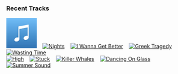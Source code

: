 ### Recent Tracks
[<img src='https://github.com/atfinke/atfinke/blob/master/placeholder.jpeg?raw=true' width='16%' height='16%' alt='Level Of Concern'>](https://www.last.fm/music/twenty%2bone%2bpilots/_/level%2bof%2bconcern)&nbsp;&nbsp;&nbsp;&nbsp;[<img src='https://lastfm.freetls.fastly.net/i/u/300x300/f5675dd7d2923150b0a40f5532218ecf.png' width='16%' height='16%' alt='Nights'>](https://www.last.fm/music/neon%2btrees/_/nights)&nbsp;&nbsp;&nbsp;&nbsp;[<img src='https://lastfm.freetls.fastly.net/i/u/300x300/eaea26139233c24c5942d78bd1ef4136.png' width='16%' height='16%' alt='I Wanna Get Better'>](https://www.last.fm/music/bleachers/_/i%2bwanna%2bget%2bbetter)&nbsp;&nbsp;&nbsp;&nbsp;[<img src='https://lastfm.freetls.fastly.net/i/u/300x300/bbd57b4f204e90e9b11145fc2cc56dd9.png' width='16%' height='16%' alt='Greek Tragedy'>](https://www.last.fm/music/the%2bwombats/_/greek%2btragedy)&nbsp;&nbsp;&nbsp;&nbsp;[<img src='https://lastfm.freetls.fastly.net/i/u/300x300/b67058218ccb7428bf47a1ec9674dae4.png' width='16%' height='16%' alt='Wasting Time'>](https://www.last.fm/music/the%2bmowgli%2527s/_/wasting%2btime)&nbsp;&nbsp;&nbsp;&nbsp;<br>[<img src='https://lastfm.freetls.fastly.net/i/u/300x300/7de67e709caf4781c75b50302c9c850e.png' width='16%' height='16%' alt='High'>](https://www.last.fm/music/young%2brising%2bsons/_/high)&nbsp;&nbsp;&nbsp;&nbsp;[<img src='https://lastfm.freetls.fastly.net/i/u/300x300/7c72d0b1ba68583fbf8ce1c7cb225375.png' width='16%' height='16%' alt='Stuck'>](https://www.last.fm/music/the%2baces/_/stuck)&nbsp;&nbsp;&nbsp;&nbsp;[<img src='https://lastfm.freetls.fastly.net/i/u/300x300/26b5addabb2542bfc24303bdd271c952.png' width='16%' height='16%' alt='Killer Whales'>](https://www.last.fm/music/smallpools/_/killer%2bwhales)&nbsp;&nbsp;&nbsp;&nbsp;[<img src='https://lastfm.freetls.fastly.net/i/u/300x300/db98b69b13208c9d48f1e76219b7ad61.png' width='16%' height='16%' alt='Dancing On Glass'>](https://www.last.fm/music/st.%2blucia/_/dancing%2bon%2bglass)&nbsp;&nbsp;&nbsp;&nbsp;[<img src='https://lastfm.freetls.fastly.net/i/u/300x300/bb08a1ccce27c9903507643795313b95.png' width='16%' height='16%' alt='Summer Sound'>](https://www.last.fm/music/romes/_/summer%2bsound)&nbsp;&nbsp;&nbsp;&nbsp;<br>